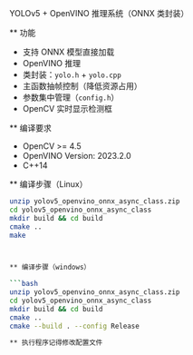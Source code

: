 YOLOv5 + OpenVINO 推理系统（ONNX 类封装）

** 功能

- 支持 ONNX 模型直接加载
- OpenVINO 推理
- 类封装：`yolo.h` + `yolo.cpp`
- 主函数抽帧控制（降低资源占用）
- 参数集中管理（`config.h`）
- OpenCV 实时显示检测框

** 编译要求

- OpenCV >= 4.5
- OpenVINO Version: 2023.2.0
- C++14 

** 编译步骤（Linux）

```bash
unzip yolov5_openvino_onnx_async_class.zip
cd yolov5_openvino_onnx_async_class
mkdir build && cd build
cmake ..
make



** 编译步骤（windows）

```bash
unzip yolov5_openvino_onnx_async_class.zip
cd yolov5_openvino_onnx_async_class
mkdir build && cd build
cmake ..
cmake --build . --config Release

** 执行程序记得修改配置文件